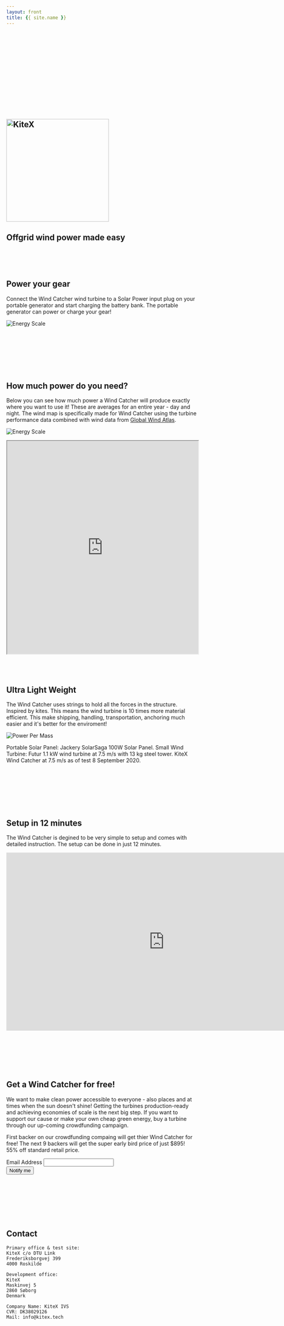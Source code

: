 ```yaml
---
layout: front
title: {{ site.name }}
---
```


<section class="page-header" id="front1">
    <div style="height: 200px;"></div>
    <h1 class="project-name"><a href="{{ site.github.url }}"><img src="/graphics/KiteXWhite.svg" alt="KiteX" style="width:270px"></a></h1>
    <h2 class="project-tagline">Offgrid wind power made easy</h2>
    <!-- <a href="#" class="btn">View on GitHub</a> -->
</section>


<!-- How to use &origin=https://kitex.tech-->

<section class="main-content front" markdown="1">
<div style="height: 50px;"></div>

## Power your gear
Connect the Wind Catcher wind turbine to a Solar Power input plug on your portable generator and start charging the battery bank. The portable generator can power or charge your gear! 

![Energy Scale](/graphics/HowToUse.png)


<div style="height: 50px;"></div>
</section>

<!-- TOP VIEW SPACER -->

<section class="page-middle-section" id="front2">
</section>

<!-- How much power-->

<section class="main-content front" markdown="1">
<div style="height: 50px;"></div>

## How much power do you need?
Below you can see how much power a Wind Catcher will produce exactly where you want to use it! These are averages for an entire year - day and night. The wind map is specifically made for Wind Catcher using the turbine performance data combined with wind data from [Global Wind Atlas](https://globalwindatlas.info).

![Energy Scale](/graphics/EnergyScale.png)

</section>


<!-- WIND MAP SPACER-->

<section class="" id="front2"> 
<iframe src="https://kitexmap.com" height="560px" width="100%"></iframe>
</section>



<!-- Wind Power in 12 minutes &origin=https://kitex.tech-->

<section class="main-content front" markdown="1">
<div style="height: 50px;"></div>

## Ultra Light Weight
The Wind Catcher uses strings to hold all the forces in the structure. Inspired by kites. This means the wind turbine is 10 times more material efficient. This make shipping, handling, transportation, anchoring much easier and it's better for the enviroment!

![Power Per Mass](/graphics/PowerPerMass.png)

Portable Solar Panel: Jackery SolarSaga 100W Solar Panel. Small Wind Turbine: Futur 1.1 kW wind turbine at 7.5 m/s with 13 kg steel tower. KiteX Wind Catcher at 7.5 m/s as of test 8 September 2020. 

<div style="height: 50px;"></div>
</section>


<section class="page-middle-section" id="front4">
</section>



<!-- Wind Power in 12 minutes &origin=https://kitex.tech-->

<section class="main-content front" markdown="1">
<div style="height: 50px;"></div>

## Setup in 12 minutes
The Wind Catcher is degined to be very simple to setup and comes with detailed instruction. The setup can be done in just 12 minutes.

<iframe width="832" height="468" src="https://www.youtube.com/embed/zR_LNtCwLfw" frameborder="0" allow="accelerometer; autoplay; clipboard-write; encrypted-media; gyroscope; picture-in-picture" allowfullscreen></iframe>

<div style="height: 50px;"></div>
</section>


<section class="page-middle-section" id="front5">
</section>

<!-- Begin Mailchimp Signup Form -->
<section class="main-content front" markdown="1">
<div style="height: 50px;"></div>

<div id="mc_embed_signup">
<form action="https://tech.us2.list-manage.com/subscribe/post?u=caeb44229d6906a0c5f06f2db&amp;id=d31a2582e4" method="post" id="mc-embedded-subscribe-form" name="mc-embedded-subscribe-form" class="validate" target="_blank" novalidate>
    <div id="mc_embed_signup_scroll">
	<h2><a name="signup" class="anchor"></a>Get a Wind Catcher for free!</h2>
    <p>We want to make clean power accessible to everyone - also places and at times when the sun doesn't shine! Getting the turbines production-ready and achieving economies of scale is the next big step. If you want to support our cause or make your own cheap green energy, buy a turbine through our up-coming crowdfunding campaign.</p>
    <p>First backer on our crowdfunding compaing will get thier Wind Catcher for free! The next 9 backers will get the super early bird price of just $895! 55% off standard retail price.</p>
<div class="mc-field-group">
	<label for="mce-EMAIL">Email Address
</label>
	<input type="email" value="" name="EMAIL" class="required email" id="mce-EMAIL">
</div>
	<div id="mce-responses" class="clear">
		<div class="response" id="mce-error-response" style="display:none"></div>
		<div class="response" id="mce-success-response" style="display:none"></div>
	</div>    <!-- real people should not fill this in and expect good things - do not remove this or risk form bot signups-->
    <div style="position: absolute; left: -5000px;" aria-hidden="true"><input type="text" name="b_caeb44229d6906a0c5f06f2db_d31a2582e4" tabindex="-1" value=""></div>
    <div class="clear"><input type="submit" value="Notify me" name="subscribe" id="mc-embedded-subscribe" class="button"></div>
    </div>
</form>
</div>



<div style="height: 50px;"></div>
</section>
<!--End mc_embed_signup-->


<!-- CONTACT  -->

<section class="main-content front" markdown="1">

<div style="height: 50px;"></div>

## <a name="contact-link" class="anchor"></a>Contact


```
Primary office & test site:
KiteX c/o DTU Link
Frederiksborgvej 399
4000 Roskilde

Development office:
KiteX
Maskinvej 5
2860 Søborg
Denmark

Company Name: KiteX IVS
CVR: DK38029126
Mail: info@kitex.tech
```

</section>

